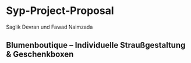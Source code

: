 # Syp-Project-Proposal
Saglik Devran und Fawad Naimzada

## Blumenboutique – Individuelle Straußgestaltung & Geschenkboxen
